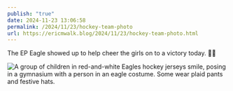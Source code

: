 ```yaml
---
publish: "true"
date: 2024-11-23 13:06:58
permalink: /2024/11/23/hockey-team-photo
url: https://ericmwalk.blog/2024/11/23/hockey-team-photo.html
---
```


The EP Eagle showed up to help cheer the girls on to a victory today. 🦅🏒

![A group of children in red-and-white Eagles hockey jerseys smile, posing in a gymnasium with a person in an eagle costume. Some wear plaid pants and festive hats.](https://ericmwalk.blog/uploads/2024/img-0919.jpeg)